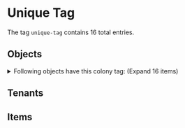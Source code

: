 # Unique Tag

The tag `unique-tag` contains 16 total entries.

## Objects

<details><summary>Following objects have this colony tag: (Expand 16 items)</summary>

- `ct_obj_mimic-altolight`
- `ct_obj_mimic-collect_trophy1`
- `ct_obj_mimic-collect_trophy2`
- `ct_obj_mimic-collect_trophy3`
- `ct_obj_mimic-lab_bookcase`
- `ct_obj_mimic-lab_datablock`
- `ct_obj_mimic-lab_desk`
- `ct_obj_mimic-lab_microscope`
- `ct_obj_mimic-lab_monitor`
- `ct_obj_mimic-mikolight`
- `ct_obj_mimic-scout_bed`
- `ct_obj_mimic-scout_chair`
- `ct_obj_mimic-scout_console`
- `ct_obj_mimic-scout_table`
- `ct_obj_mimic-spectral_pod`
- `ct_obj_mimic-tea_cafe_sign`

</details>

## Tenants

## Items
